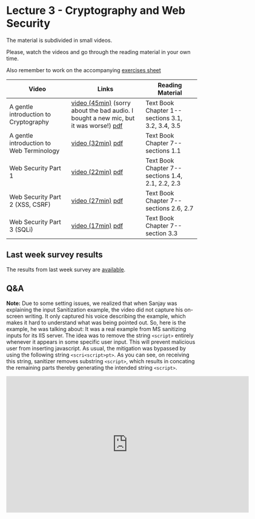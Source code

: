 # Lecture 3 - Cryptography and Web Security

The material is subdivided in small videos.

Please, watch the videos and go through the reading material in your own time.

Also remember to work on the accompanying [exercises sheet](../exercises/EXERCISES3.html)

| Video                   | Links                     |        Reading Material                                                                                                                                                                                      |
|-------------------------|---------------------------|----------------------------------------------------------------------------------------------------------------------------------------------------------------------------------------------|
| A gentle introduction to Cryptography | [video (45min)](https://web.microsoftstream.com/video/15656bcd-3a4d-4180-ab23-ade248f7358e) (sorry about the bad audio. I bought a new mic, but it was worse!) [pdf](../slides/W3/W3-L1-Intro-Crypto.pdf) | Text Book Chapter 1-- sections 3.1, 3.2, 3.4, 3.5 |
| A gentle introduction to Web Terminology  | [video (32min)](https://web.microsoftstream.com/video/2650423e-41be-4d97-b629-b48c4a5a1033) [pdf](../slides/W3/W3-L2-Intro-BasicWeb.pdf) | Text Book Chapter 7-- sections 1.1|
| Web Security Part 1  | [video (22min)](https://web.microsoftstream.com/video/665e8709-b8ec-4fef-90b1-23a3df90a343) [pdf](../slides/W3/W3-L3-Intro-WebSec1.pdf) | Text Book Chapter 7-- sections 1.4, 2.1, 2.2, 2.3|
| Web Security Part 2 (XSS, CSRF) | [video (27min)](https://web.microsoftstream.com/video/fed8db95-363e-4a5c-b0ef-816f1cea7e47) [pdf](../slides/W3/W3-L4-Intro-WebSec2.pdf) | Text Book Chapter 7-- sections 2.6, 2.7|
| Web Security Part 3 (SQLi)  | [video (17min)](https://web.microsoftstream.com/video/c2af5b32-8652-40cd-8474-9340237d3fb7) [pdf](../slides/W3/W3-L5-Intro-WebSec4.pdf) | Text Book Chapter 7-- section 3.3|

## Last week survey results

The results from last week survey are [available](../surveys/week2.html).

## Q&A
**Note:** Due to some setting issues, we realized that when Sanjay was explaining the input Sanitization example, the video did not capture his on-screen writing. It only captured his voice describing the example, which makes it hard to understand what was being pointed out. So, here is the example, he was talking about: It was a real example from MS sanitizing inputs for its IIS server. The idea was to remove the string `<script>` entirely whenever it appears in some specific user input. This will prevent malicious user from inserting javascript. As usual, the mitigation was bypassed by using the following string `<scri<script>pt>`. As you can see, on receiving this string, sanitizer removes substring `<script>`, which results in concating the remaining parts thereby generating the intended string `<script>`.

<iframe width="640" height="360" src="https://web.microsoftstream.com/embed/video/6b66ca13-12ab-4bde-9f97-1150234ae3aa?autoplay=false&amp;showinfo=true&amp;st=4" allowfullscreen style="border:none;"></iframe>
